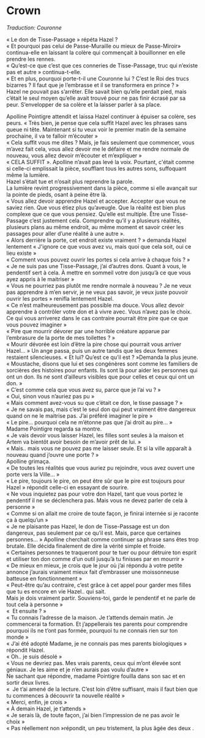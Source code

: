 # Crown

*Traduction: Couronne*

« Le don de Tisse-Passage » répéta Hazel ?   
« Et pourquoi pas celui de Passe-Muraille ou mieux de Passe-Miroir» continua-elle en laissant la colère qui commençait à bouillonner en elle prendre les rennes.   
« Qu’est-ce que c’est que ces conneries de Tisse-Passage, truc qui n’existe pas et autre » continua-t-elle.   
« Et en plus, pourquoi porte-t-il une Couronne lui ? C’est le Roi des trucs bizarres ? Il faut que je l’embrasse et il se transformera en prince ? »   
Hazel ne pouvait pas s’arrêter. Elle savait bien qu’elle perdait pied, mais c’était le seul moyen qu’elle avait trouvé pour ne pas finir écrasé par sa peur. S’envelopper de sa colère et la laisser parler à sa place.   

Apolline Pointigre attendit et laissa Hazel continuer à épuiser sa colère, ses peurs. 
« Très bien, je pense que cela suffit Hazel avec les phrases sans queue ni tête. Maintenant si tu veux voir le premier matin de la semaine prochaine, il va te falloir m’écouter »   
« Cela suffit vous me dites ? Mais, je fais seulement que commencer, vous m’avez fait cela, vous allez devoir me le défaire et me rendre normale de nouveau, vous allez devoir m’écouter et m’expliquer »  
« CELA SUFFIT ». Apolline n’avait pas levé la voix. Pourtant, c'était comme si celle-ci emplissait la pièce, soufflant tous les autres sons, suffoquant même la lumière.  
Hazel s’était tue et n’osait plus reprendre la parole.  
La lumière revint progressivement dans la pièce, comme si elle avançait sur la pointe de pieds, osant à peine être là.  
« Vous allez devoir apprendre Hazel et accepter. Accepter que vous ne saviez rien. Que vous étiez plus qu’aveugle. Que la réalité est bien plus complexe que ce que vous pensiez. Qu’elle est multiple. Être une Tisse-Passage c’est justement cela.   Comprendre qu’il y a plusieurs réalités, plusieurs plans au même endroit, au même moment et savoir créer les passages pour aller d’une réalité à une autre ».  
« Alors derrière la porte, cet endroit existe vraiment ? » demanda Hazel lentement
« J'ignore ce que vous avez vu, mais quoi que cela soit, oui ce lieu existe »  
« Comment vous pouvez ouvrir les portes si cela arrive à chaque fois ? »   
« Je ne suis pas une Tisse-Passage, j’ai d’autres dons. Quant à vous, le pendentif sert à cela. À mettre en sommeil votre don jusqu’à ce que vous ayez appris à le maitriser »    
« Vous ne pourriez pas plutôt me rendre normale à nouveau ? Je ne veux pas apprendre à m’en servir, je ne veux pas savoir, je veux juste pouvoir ouvrir les portes » renifla lentement Hazel.  
« Ce n’est malheureusement pas possible ma douce. Vous allez devoir apprendre à contrôler votre don et à vivre avec. Vous n’avez pas le choix. Ce qui vous arriverez dans le cas contraire pourrait être pire que ce que vous pouvez imaginer »   
« Pire que mourrir dévorer par une horrible créature apparue par l’embrasure de la porte de mes toilettes ? »    
« Mourir dévorée est loin d’être la pire chose qui pourrait vous arriver Hazel… » 
Un ange passa, puis un autre tandis que les deux femmes restaient silencieuses. 
« Et lui? Qu’est ce qu’il est ? »Demanda la plus jeune.   
« Moustache, disons que lui et ses congénères sont comme les familiers de sorcières des histoires pour enfants. Ils sont là pour aider les personnes qui ont un don. Ils ne sont d’ailleurs visibles que pour celles et ceux qui ont un don. »   
« C’est comme cela que vous avez su, parce que je l’ai vu ? »   
« Oui, sinon vous n’auriez pas pu »   
« Mais comment avez-vous su que c’était ce don, le tisse passage ? »  
« Je ne savais pas, mais c’est le seul don qui peut vraiment être dangereux quand on ne le maitrise pas. J’ai préféré imaginer le pire »   
« Le pire… pourquoi cela ne m’étonne pas que j’ai droit au pire… »  
Madame Pointigre regarda sa montre.   
« Je vais devoir vous laisser Hazel, les filles sont seules à la maison et Artem va bientôt avoir besoin de m’avoir prêt de lui. »  
« Mais.. mais vous ne pouvez pas me laisser seule. Et si la ville apparaît à nouveau quand j’ouvre une porte ? »  
Apolline grimaça.  
« De toutes les réalités que vous auriez pu rejoindre, vous avez ouvert une porte vers la Ville… »  
« Le pire, toujours le pire, on peut être sûr que le pire est toujours pour Hazel »   répondit celle-ci en essayant de sourire.  
« Ne vous inquietez pas pour votre don Hazel, tant que vous portez le pendentif il ne se déclenchera pas. Mais vous ne devez parler de cela à personne »   
« Comme si on allait me croire de toute façon, je finirai internée si je raconte ça à quelqu’un »  
« Je ne plaisante pas Hazel, le don de Tisse-Passage est un don dangereux, pas seulement par ce qu’il est. Mais, parce que certaines personnes… » Apolline cherchait comme continuer sa phrase sans êtes trop brutale. Elle décida finalement de dire la vérité simple et froide.    
« Certaines personnes te traqueront pour te tuer ou pour détruire ton esprit et utiliser ton don comme d’un outil jusqu’à tu finisses par en mourrir »   
« De mieux en mieux, je crois que le jour où j’ai répondu à votre petite annonce j’aurais vraiment mieux fait d’embrasser une moissonneuse batteuse en fonctionnement »   
« Peut-être qu’au contraire, c’est grâce à cet appel pour garder mes filles que tu es encore en vie Hazel.. qui sait.    
Mais je dois vraiment partir. Souviens-toi, garde le pendentif et ne parle de tout cela à personne »   
«  Et ensuite ? »   
« Tu connais l’adresse de la maison. Je t’attends demain matin. Je commencerai ta formation. Et j’appellerais tes parents pour comprendre pourquoi ils ne t’ont pas formée, pourquoi tu ne connais rien sur ton monde »  
« J’ai été adopté Madame, je ne connais pas mes parents biologiques » répondit Hazel.   
« Oh.. je suis désolé »   
« Vous ne devriez pas. Mes vrais parents, ceux qui m’ont élevée sont géniaux. Je les aime et je n’en aurais pas voulu d’autre »   
Ne sachant que répondre, madame Pointigre fouilla dans son sac et en sortir deux livres.    
«  Je t’ai amené de la lecture. C’est loin d’être suffisant, mais il faut bien que tu commences à découvrir ta nouvelle réalité »  
« Merci, enfin, je crois »   
« À demain Hazel, je t’attends »  
« Je serais là, de toute façon, j’ai bien l’impression de ne pas avoir le choix »  
« Pas réellement non »répondit, un peu tristement, la plus âgée des deux .
  